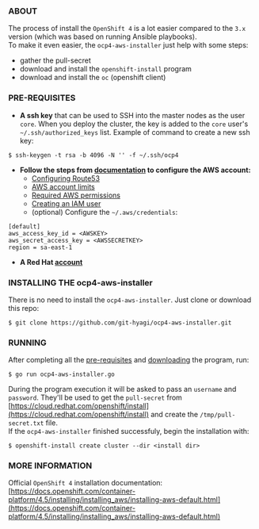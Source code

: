 ### ABOUT
The process of install the `OpenShift 4` is a lot easier compared to the `3.x` version (which was based on running Ansible playbooks).  
To make it even easier, the `ocp4-aws-installer` just help with some steps:
* gather the pull-secret
* download and install the `openshift-install` program
* download and install the `oc` (openshift client)

### PRE-REQUISITES
* **A ssh key** that can be used to SSH into the master nodes as the user `core`. When you deploy the cluster, the key is added to the `core` user's `~/.ssh/authorized_keys` list. Example of command to create a new ssh key:
~~~
$ ssh-keygen -t rsa -b 4096 -N '' -f ~/.ssh/ocp4
~~~

* **Follow the steps from [documentation](https://docs.openshift.com/container-platform/4.5/installing/installing_aws/installing-aws-account.html) to configure the AWS account:**
  * [Configuring Route53](https://docs.openshift.com/container-platform/4.5/installing/installing_aws/installing-aws-account.html#installation-aws-route53_installing-aws-account)
  * [AWS account limits](https://docs.openshift.com/container-platform/4.5/installing/installing_aws/installing-aws-account.html#installation-aws-limits_installing-aws-account)
  * [Required AWS permissions](https://docs.openshift.com/container-platform/4.5/installing/installing_aws/installing-aws-account.html#installation-aws-permissions_installing-aws-account)
  * [Creating an IAM user](https://docs.openshift.com/container-platform/4.5/installing/installing_aws/installing-aws-account.html#installation-aws-iam-user_installing-aws-account)
  * (optional) Configure the `~/.aws/credentials`:
~~~
[default]
aws_access_key_id = <AWSKEY>
aws_secret_access_key = <AWSSECRETKEY>
region = sa-east-1
~~~

* **A Red Hat [account](https://access.redhat.com)**

### INSTALLING THE ocp4-aws-installer
There is no need to install the `ocp4-aws-installer`. Just clone or download this repo:
~~~
$ git clone https://github.com/git-hyagi/ocp4-aws-installer.git
~~~

### RUNNING
After completing all the [pre-requisites](#pre\-requisites) and [downloading](#installing-the-ocp4-aws-installer) the program, run:
~~~
$ go run ocp4-aws-installer.go
~~~

During the program execution it will be asked to pass an `username` and `password`. They'll be used to get the `pull-secret` from [https://cloud.redhat.com/openshift/install](https://cloud.redhat.com/openshift/install) and create the `/tmp/pull-secret.txt` file.  
If the `ocp4-aws-installer` finished successfuly, begin the installation with:
~~~
$ openshift-install create cluster --dir <install dir>
~~~


### MORE INFORMATION
Official `OpenShift 4` installation documentation:  
[https://docs.openshift.com/container-platform/4.5/installing/installing_aws/installing-aws-default.html](https://docs.openshift.com/container-platform/4.5/installing/installing_aws/installing-aws-default.html)
